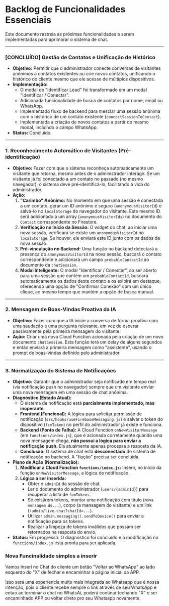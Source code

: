 # Backlog de Funcionalidades Essenciais

Este documento rastreia as próximas funcionalidades a serem implementadas para aprimorar o sistema de chat.

---

### [CONCLUÍDO] Gestão de Contatos e Unificação de Histórico

*   **Objetivo:** Permitir que o administrador conecte conversas de visitantes anônimos a contatos existentes ou crie novos contatos, unificando o histórico do cliente mesmo que ele acesse de múltiplos dispositivos.
*   **Implementação:**
    *   O modal de "Identificar Lead" foi transformado em um modal "Identificar / Conectar".
    *   Adicionada funcionalidade de busca de contatos por nome, email ou WhatsApp.
    *   Implementado fluxo de backend para mesclar uma sessão anônima com o histórico de um contato existente (`connectSessionToContact`).
    *   Implementada a criação de novos contatos a partir do mesmo modal, incluindo o campo WhatsApp.
*   **Status:** Concluído.

---

### 1. Reconhecimento Automático de Visitantes (Pré-identificação)

*   **Objetivo:** Fazer com que o sistema reconheça automaticamente um visitante que retorna, mesmo antes de o administrador interagir. Se um visitante já foi conectado a um contato no passado (no mesmo navegador), o sistema deve pré-identificá-lo, facilitando a vida do administrador.
*   **Ação:**
    1.  **"Carimbo" Anônimo:** No momento em que uma sessão é conectada a um contato, gerar um ID anônimo e seguro (`anonymousVisitorId`) e salvá-lo no `localStorage` do navegador do visitante. Este mesmo ID será adicionado a um array (`anonymousVisitorIds`) no documento do `Contact` correspondente no Firestore.
    2.  **Verificação no Início da Sessão:** O widget do chat, ao iniciar uma nova sessão, verificará se existe um `anonymousVisitorId` no `localStorage`. Se houver, ele enviará este ID junto com os dados da nova sessão.
    3.  **Pré-vinculação no Backend:** Uma função no backend detectará a presença do `anonymousVisitorId` na nova sessão, buscará o contato correspondente e adicionará um campo `probableContactId` ao documento da `chatSession`.
    4.  **Modal Inteligente:** O modal "Identificar / Conectar", ao ser aberto para uma sessão que contém um `probableContactId`, buscará automaticamente os dados deste contato e os exibirá em destaque, oferecendo uma opção de "Confirmar Conexão" com um único clique, ao mesmo tempo que mantém a opção de busca manual.

---

### 2. Mensagem de Boas-Vindas Proativa da IA

*   **Objetivo:** Fazer com que a IA inicie a conversa de forma proativa com uma saudação e uma pergunta relevante, em vez de esperar passivamente pela primeira mensagem do visitante.
*   **Ação:** Criar uma nova Cloud Function acionada pela criação de um novo documento `chatSession`. Esta função terá um delay de alguns segundos e então enviará a primeira mensagem como "assistente", usando o prompt de boas-vindas definido pelo administrador.

---

### 3. Normalização do Sistema de Notificações

*   **Objetivo:** Garantir que o administrador seja notificado em tempo real (via notificação push no navegador) sempre que um visitante enviar uma nova mensagem em uma sessão de chat anônima.
*   **Diagnóstico (Estado Atual):**
    *   O sistema de notificação está **parcialmente implementado, mas inoperante**.
    *   **Frontend (Funcional):** A lógica para solicitar permissão de notificação (`src/hooks/useFirebaseMessaging.js`) e salvar o token do dispositivo (`fcmToken`) no perfil do administrador já existe e funciona.
    *   **Backend (Ponto de Falha):** A Cloud Function `onNewVisitorMessage` (em `functions/index.js`), que é acionada corretamente quando uma nova mensagem chega, **não possui a lógica para enviar a notificação push**. Ela atualmente apenas processa a resposta da IA.
    *   **Conclusão:** O sistema de chat está **desconectado** do sistema de notificação no backend. A "fiação" precisa ser concluída.
*   **Plano de Ação (Normalização):**
    1.  **Modificar a Cloud Function `functions/index.js`:** Inserir, no início da função `onNewVisitorMessage`, a lógica de notificação.
    2.  **Lógica a ser inserida:**
        *   Obter o `adminId` da sessão de chat.
        *   Ler o documento do administrador (`users/{adminId}`) para recuperar a lista de `fcmTokens`.
        *   Se existirem tokens, montar uma notificação com título (`Nova mensagem de...`), corpo (a mensagem do visitante) e um link (`/admin/live-chat?chatId=...`).
        *   Utilizar `admin.messaging().sendToDevice()` para enviar a notificação para os tokens.
        *   Realizar a limpeza de tokens inválidos que possam ser retornados na resposta do envio.
*   **Status:** Em progresso. O diagnóstico foi concluído e a modificação no `functions/index.js` está pronta para ser aplicada.

### Nova Funcinalidade simples a inserir
Vamos inseri no Chat do cliente um botão "Voltar ao WhatsApp" ao lado esquerdo do "X" de fechar e encaminhar à página inicial da APP.

Isso será uma experiencia muito mais integrada ao Whatsapp que é nossa intenção, pois o cliente recebe sempre o link através de seu WhatsApp e entao ao terminar o chat no WhatsAi, poderá continar fechando "X" e ser encaminhado APP ou voltar direto pro seu Whatsapp novamente.

